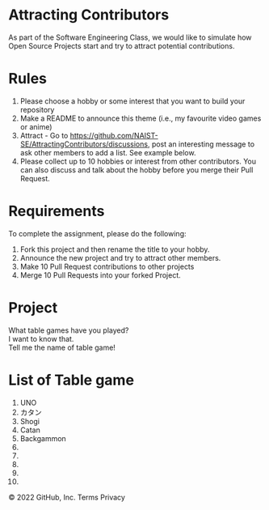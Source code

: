 # Attracting Contributors
As part of the Software Engineering Class, we would like to simulate how Open Source Projects start and try to attract potential contributions.

# Rules

1. Please choose a hobby or some interest that you want to build your repository
2. Make a README to announce this theme (i.e., my favourite video games or anime)
3. Attract - Go to https://github.com/NAIST-SE/AttractingContributors/discussions, post an interesting message to ask other members to add a list. See example below.
4. Please collect up to 10 hobbies or interest from other contributors. You can also discuss and talk about the hobby before you merge their Pull Request.

# Requirements
To complete the assignment, please do the following:
1. Fork this project and then rename the title to your hobby. 
2. Announce the new project and try to attract other members.
3. Make 10 Pull Request contributions to other projects
4. Merge 10 Pull Requests into your forked Project.

# Project
What table games have you played?  
I want to know that.  
Tell me the name of table game!  

# List of Table game
1.  UNO  
2.  カタン  
3.  Shogi  
4.  Catan  
5.  Backgammon  
6.  
7.  
8.  
9.  
10.      



© 2022 GitHub, Inc.
Terms
Privacy

